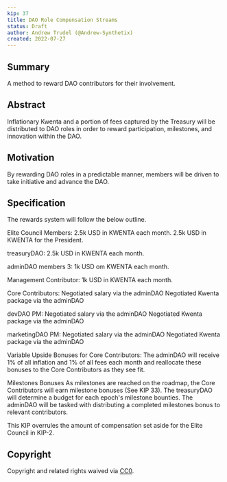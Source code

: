 ```yaml
---
kip: 37
title: DAO Role Compensation Streams 
status: Draft
author: Andrew Trudel (@Andrew-Synthetix)
created: 2022-07-27
---
```


## Summary

A method to reward DAO contributors for their involvement. 

## Abstract

Inflationary Kwenta and a portion of fees captured by the Treasury will be distributed to DAO roles in order to reward participation, milestones, and innovation within the DAO. 

## Motivation

By rewarding DAO roles in a predictable manner, members will be driven to take initiative and advance the DAO. 

## Specification

The rewards system will follow the below outline. 

Elite Council Members:
2.5k USD in KWENTA each month.
2.5k USD in KWENTA for the President.

treasuryDAO:
2.5k USD in KWENTA each month.

adminDAO members 3: 
1k USD om KWENTA each month.

Management Contributor: 
1k USD in KWENTA each month.

Core Contributors: 
Negotiated salary via the adminDAO 
Negotiated Kwenta package via the adminDAO 

devDAO PM:
Negotiated salary via the adminDAO
Negotiated Kwenta package via the adminDAO

marketingDAO PM: 
Negotiated salary via the adminDAO
Negotiated Kwenta package via the adminDAO

Variable Upside Bonuses for Core Contributors:
The adminDAO will receive 1% of all inflation and 1% of all fees each month and reallocate these bonuses to the Core Contributors as they see fit. 

Milestones Bonuses
As milestones are reached on the roadmap, the Core Contributors will earn milestone bonuses (See KIP 33). The treasuryDAO will determine a budget for each epoch's milestone bounties. The adminDAO will be tasked with distributing a completed milestones bonus to relevant contributors. 

This KIP overrules the amount of compensation set aside for the Elite Council in KIP-2. 

## Copyright

Copyright and related rights waived via [CC0](https://creativecommons.org/publicdomain/zero/1.0/).
